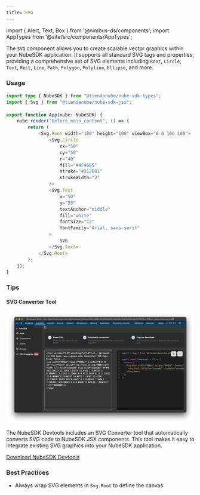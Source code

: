```yaml
---
title: SVG
---
```


import { Alert, Text, Box } from '@nimbus-ds/components';
import AppTypes from '@site/src/components/AppTypes';

The `SVG` component allows you to create scalable vector graphics within your NubeSDK application.
It supports all standard SVG tags and properties, providing a comprehensive set of SVG elements including `Root`, `Circle`, `Text`, `Rect`, `Line`, `Path`, `Polygon`, `Polyline`, `Ellipse`, and more.

### Usage

```typescript title="Example"
import type { NubeSDK } from "@tiendanube/nube-sdk-types";
import { Svg } from "@tiendanube/nube-sdk-jsx";

export function App(nube: NubeSDK) {
	nube.render("before_main_content", () => {
		return (
			<Svg.Root width="100" height="100" viewBox="0 0 100 100">
				<Svg.Circle
					cx="50"
					cy="50"
					r="40"
					fill="#4F46E5"
					stroke="#312E81"
					strokeWidth="2"
				/>
				<Svg.Text
					x="50"
					y="55"
					textAnchor="middle"
					fill="white"
					fontSize="12"
					fontFamily="Arial, sans-serif"
				>
					SVG
				</Svg.Text>
			</Svg.Root>
		);
	});
}
```

### Tips

#### SVG Converter Tool

![NubeSDK Devtools](../../../../static/img/pt/nube-sdk-devtools.png "NubeSDK Devtools")

The NubeSDK Devtools includes an SVG Converter tool that automatically converts SVG code to NubeSDK JSX components. This tool makes it easy to integrate existing SVG graphics into your NubeSDK application.

[Download NubeSDK Devtools](https://github.com/TiendaNube/nube-sdk/releases/tag/nube-devtools-005)

### Best Practices

- Always wrap SVG elements in `Svg.Root` to define the canvas
